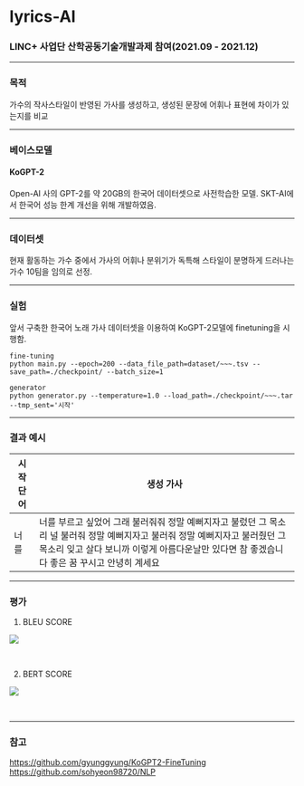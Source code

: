 # lyrics-AI
### LINC+ 사업단 산학공동기술개발과제 참여(2021.09 - 2021.12)
***
   

### 목적
가수의 작사스타일이 반영된 가사를 생성하고, 생성된 문장에 어휘나 표현에 차이가 있는지를 비교
***
### 베이스모델
#### KoGPT-2  
Open-AI 사의 GPT-2를 약 20GB의 한국어 데이터셋으로 사전학습한 모델. SKT-AI에서 한국어 성능 한계 개선을 위해 개발하였음. 
***
### 데이터셋
현재 활동하는 가수 중에서 가사의 어휘나 분위기가 독특해 스타일이 분명하게 드러나는 가수 10팀을 임의로 선정.

  
***
### 실험
앞서 구축한 한국어 노래 가사 데이터셋을 이용하여 KoGPT-2모델에 finetuning을 시행함.
```
fine-tuning
python main.py --epoch=200 --data_file_path=dataset/~~~.tsv --save_path=./checkpoint/ --batch_size=1

generator
python generator.py --temperature=1.0 --load_path=./checkpoint/~~~.tar --tmp_sent='시작'
```
***
### 결과 예시

|시작 단어|생성 가사|
|------|---|
|너를|너를 부르고 싶었어 그래 불러줘줘 정말 예뻐지자고 불렀던 그 목소리 널 불러줘 정말 예뻐지자고 불러줘 정말 예뻐지자고 불러줬던 그 목소리 잊고 살다 보니까 이렇게 아름다운날만 있다면 참 좋겠습니다 좋은 꿈 꾸시고 안녕히 계세요|

***
### 평가
1. BLEU SCORE<br>
<p align="left"><img src="https://user-images.githubusercontent.com/60168680/148738737-855f4d93-396b-49ff-b8e3-45a6ca661ef7.png"></p><br>


2. BERT SCORE
<p align="left"><img src="https://user-images.githubusercontent.com/60168680/148739417-0dbc7dc5-d6fe-4ec5-aeac-7adff63303ff.png"></p><br>


***
### 참고
https://github.com/gyunggyung/KoGPT2-FineTuning
https://github.com/sohyeon98720/NLP
